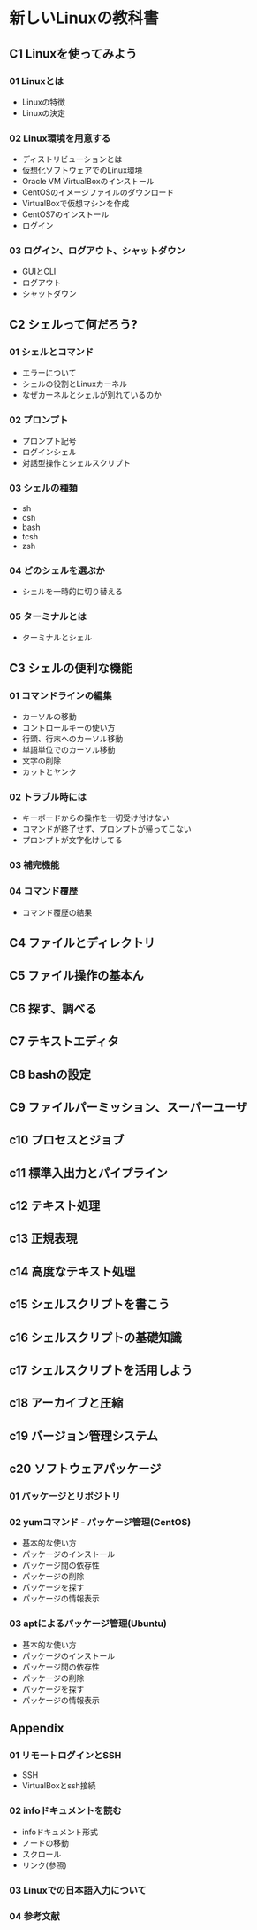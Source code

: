 # 新しいLinuxの教科書

## C1 Linuxを使ってみよう

### 01 Linuxとは

- Linuxの特徴
- Linuxの決定

### 02 Linux環境を用意する

- ディストリビューションとは
- 仮想化ソフトウェアでのLinux環境
- Oracle VM VirtualBoxのインストール
- CentOSのイメージファイルのダウンロード
- VirtualBoxで仮想マシンを作成
- CentOS7のインストール
- ログイン

### 03 ログイン、ログアウト、シャットダウン

- GUIとCLI
- ログアウト
- シャットダウン

## C2 シェルって何だろう?

### 01 シェルとコマンド

- エラーについて
- シェルの役割とLinuxカーネル
- なぜカーネルとシェルが別れているのか

### 02 プロンプト

- プロンプト記号
- ログインシェル
- 対話型操作とシェルスクリプト

### 03 シェルの種類

- sh
- csh
- bash
- tcsh
- zsh

### 04 どのシェルを選ぶか
- シェルを一時的に切り替える

### 05 ターミナルとは
- ターミナルとシェル


## C3 シェルの便利な機能

### 01 コマンドラインの編集

- カーソルの移動
- コントロールキーの使い方
- 行頭、行末へのカーソル移動
- 単語単位でのカーソル移動
- 文字の削除
- カットとヤンク

### 02 トラブル時には

- キーボードからの操作を一切受け付けない
- コマンドが終了せず、プロンプトが帰ってこない
- プロンプトが文字化けしてる

### 03 補完機能

### 04 コマンド覆歴

- コマンド覆歴の結果

## C4 ファイルとディレクトリ

## C5 ファイル操作の基本ん

## C6 探す、調べる

## C7 テキストエディタ

## C8 bashの設定

## C9 ファイルパーミッション、スーパーユーザ

## c10 プロセスとジョブ

## c11 標準入出力とパイプライン

## c12 テキスト処理

## c13 正規表現

## c14 高度なテキスト処理

## c15 シェルスクリプトを書こう

## c16 シェルスクリプトの基礎知識

## c17 シェルスクリプトを活用しよう

## c18 アーカイブと圧縮

## c19 バージョン管理システム

## c20 ソフトウェアパッケージ

### 01 パッケージとリポジトリ

### 02 yumコマンド - パッケージ管理(CentOS)

- 基本的な使い方
- パッケージのインストール
- パッケージ間の依存性
- パッケージの削除
- パッケージを探す
- パッケージの情報表示

### 03 aptによるパッケージ管理(Ubuntu)

- 基本的な使い方
- パッケージのインストール
- パッケージ間の依存性
- パッケージの削除
- パッケージを探す
- パッケージの情報表示

## Appendix

### 01 リモートログインとSSH

- SSH
- VirtualBoxとssh接続

### 02 infoドキュメントを読む

- infoドキュメント形式
- ノードの移動
- スクロール
- リンク(参照)

### 03 Linuxでの日本語入力について

### 04 参考文献
